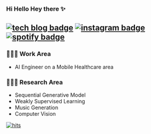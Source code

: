 ### Hi Hello Hey there ✨ 
[![tech blog badge](https://img.shields.io/badge/Tech%20Blog-8066F3?style=flat-square&logo=Github&logoColor=white&link=https://rimiiii.github.io/)](https://doodleryul.github.io)
[![instagram badge](https://img.shields.io/badge/Instagram-E4405F?style=flat-square&logo=Instagram&logoColor=white&link=https://www.instagram.com/rimiiii_u)](https://www.instagram.com/rimiiii_u/)
[![spotify badge](https://img.shields.io/badge/spotify-1DB954?style=flat-square&logo=spotify&logoColor=white&link=https://open.spotify.com/user/31pxeueydqcrri4klsx73pztj2ay)](https://open.spotify.com/user/31pxeueydqcrri4klsx73pztj2ay)
---
### 👩🏻‍💻 Work Area
- AI Engineer on a Mobile Healthcare area

### 👩🏻‍🎓 Research Area
- Sequential Generative Model
- Weakly Supervised Learning
- Music Generation
- Computer Vision


[![hits](https://hits.seeyoufarm.com/api/count/incr/badge.svg?url=https%3A%2F%2Fgithub.com%2Frimiiii&count_bg=%23FFD310&title_bg=%23555555&icon=github.svg&icon_color=%23E7E7E7&title=hits&edge_flat=false)](https://hits.seeyoufarm.com)

